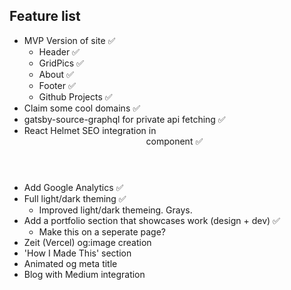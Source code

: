 ## Feature list

- MVP Version of site ✅
  - Header ✅
  - GridPics ✅
  - About ✅
  - Footer ✅
  - Github Projects ✅
- Claim some cool domains ✅
- gatsby-source-graphql for private api fetching ✅
- React Helmet SEO integration in <Header> component ✅
- Add Google Analytics ✅
- Full light/dark theming ✅
  - Improved light/dark themeing. Grays.
- Add a portfolio section that showcases work (design + dev) ✅
  - Make this on a seperate page?
- Zeit (Vercel) og:image creation
- 'How I Made This' section
- Animated og meta title
- Blog with Medium integration

<!-- - Typography.js fonts -->
